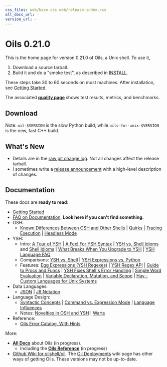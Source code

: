 ```yaml
---
css_files: web/base.css web/release-index.css
all_docs_url: -
version_url: -
---
```


Oils 0.21.0
===========

<!-- NOTE: This file is published to /release/$VERSION/index.html -->

<span class="date">
<!-- REPLACE_WITH_DATE -->
</span>

This is the home page for version 0.21.0 of Oils, a Unix shell.  To use it,

1. Download a source tarball.
2. Build it and do a "smoke test", as described in [INSTALL][].

These steps take 30 to 60 seconds on most machines.  After installation, see
[Getting Started](doc/getting-started.html).

The associated **[quality page](quality.html)** shows test results, metrics,
and benchmarks.

[INSTALL]: doc/INSTALL.html

## Download

<!-- REPLACE_WITH_DOWNLOAD_LINKS -->

Note: `oil-$VERSION` is the slow Python build, while `oils-for-unix-$VERSION`
is the new, fast C++ build.

## What's New

- Details are in the [raw git change log](changelog.html).  Not all changes
  affect the release tarball.
- I sometimes write a [release announcement](announcement.html) with a
  high-level description of changes.

## Documentation

These docs are **ready to read**:

- [Getting Started](doc/getting-started.html)
- [FAQ on Documentation](doc/faq-doc.html).  **Look here if you can't find
  something.**
- OSH:
  - [Known Differences Between OSH and Other Shells](doc/known-differences.html)
  | [Quirks](doc/quirks.html)
  | [Tracing Execution](doc/xtrace.html)
  | [Headless Mode](doc/headless.html)
- YSH:
  - Intro: [A Tour of YSH](doc/ysh-tour.html)
  | [A Feel For YSH Syntax](doc/syntax-feelings.html) 
  | [YSH vs. Shell Idioms](doc/idioms.html) and [Shell Idioms](doc/shell-idioms.html)
  | [What Breaks When You Upgrade to YSH](doc/upgrade-breakage.html)
  | [YSH Language FAQ](doc/ysh-faq.html)
  - Comparisons: [YSH vs. Shell](doc/ysh-vs-shell.html) | [YSH Expressions vs.
    Python](doc/ysh-vs-python.html)
  - Features: [Egg Expressions (YSH Regexes)](doc/eggex.html)
  | [YSH Regex API](doc/ysh-regex-api.html)
  | [Guide to Procs and Funcs](doc/proc-func.html)
  | [YSH Fixes Shell's Error Handling](doc/error-handling.html)
  | [Simple Word Evaluation](doc/simple-word-eval.html)
  | [Variable Declaration, Mutation, and Scope](doc/variables.html)
  | [Hay - Custom Languages for Unix Systems](doc/hay.html)
- Data Languages:
  - [JSON](doc/json.html) | [J8 Notation](doc/j8-notation.html)
- Language Design:
  - [Syntactic Concepts](doc/syntactic-concepts.html) 
  | [Command vs. Expression Mode](doc/command-vs-expression-mode.html)
  | [Language Influences](doc/language-influences.html)
  - Notes: [Novelties in OSH and YSH](doc/novelties.html) | [Warts](doc/warts.html)
- Reference:
  - [Oils Error Catalog, With Hints](doc/error-catalog.html)

More:

- [**All Docs**](doc/) about Oils (in progress).
  - Including the [**Oils Reference**](doc/ref/index.html) (in progress)
- [Github Wiki for oilshell/oil](https://github.com/oilshell/oil/wiki).  The
  [Oil Deployments](https://github.com/oilshell/oil/wiki/Oil-Deployments) wiki
  page has other ways of getting Oils.  These versions may not be up-to-date.


